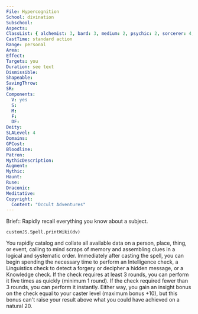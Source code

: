 ```yaml
---
File: Hypercognition
School: divination
Subschool: 
Aspects: 
ClassList: { alchemist: 3, bard: 3, medium: 2, psychic: 2, sorcerer: 4, wizard: 4 }
CastTime: standard action
Range: personal
Area: 
Effect: 
Targets: you
Duration: see text
Dismissible: 
Shapeable: 
SavingThrow: 
SR: 
Components:
  V: yes
  S: 
  M: 
  F: 
  DF: 
Deity: 
SLALevel: 4
Domains: 
GPCost: 
Bloodline: 
Patron: 
MythicDescription: 
Augment: 
Mythic: 
Haunt: 
Ruse: 
Draconic: 
Meditative: 
Copyright:
  Content: "Occult Adventures"
---
```

Brief:: Rapidly recall everything you know about a subject.

```dataviewjs
customJS.Spell.printWiki(dv)
```

You rapidly catalog and collate all available data on a person, place, thing, or event, calling to mind scraps of memory and assembling clues in a logical and systematic order. Immediately after casting the spell, you can begin spending the necessary time to perform an Intelligence check, a Linguistics check to detect a forgery or decipher a hidden message, or a Knowledge check. If the check requires at least 3 rounds, you can perform it five times as quickly (minimum 1 round). If the check required fewer than 3 rounds, you can perform it instantly. Either way, you gain an insight bonus on the check equal to your caster level (maximum bonus +10), but this bonus can't raise your result above what you could have achieved on a natural 20.
